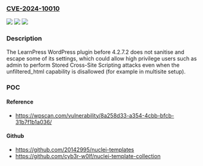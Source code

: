 ### [CVE-2024-10010](https://cve.mitre.org/cgi-bin/cvename.cgi?name=CVE-2024-10010)
![](https://img.shields.io/static/v1?label=Product&message=LearnPress&color=blue)
![](https://img.shields.io/static/v1?label=Version&message=0%3C%204.2.7.2%20&color=brighgreen)
![](https://img.shields.io/static/v1?label=Vulnerability&message=CWE-79%20Cross-Site%20Scripting%20(XSS)&color=brighgreen)

### Description

The LearnPress  WordPress plugin before 4.2.7.2 does not sanitise and escape some of its settings, which could allow high privilege users such as admin to perform Stored Cross-Site Scripting attacks even when the unfiltered_html capability is disallowed (for example in multisite setup).

### POC

#### Reference
- https://wpscan.com/vulnerability/8a258d33-a354-4cbb-bfcb-31b7f1b1a036/

#### Github
- https://github.com/20142995/nuclei-templates
- https://github.com/cyb3r-w0lf/nuclei-template-collection

